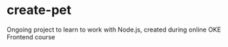 # create-pet
Ongoing project to learn to work with Node.js, created during online OKE Frontend course

